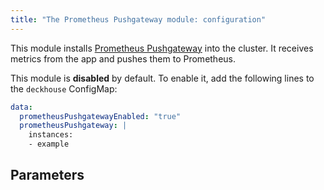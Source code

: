 ```yaml
---
title: "The Prometheus Pushgateway module: configuration"
---
```


This module installs [Prometheus Pushgateway](https://github.com/prometheus/pushgateway) into the cluster. It receives metrics from the app and pushes them to Prometheus.

This module is **disabled** by default. To enable it, add the following lines to the `deckhouse` ConfigMap:

```yaml
data:
  prometheusPushgatewayEnabled: "true"
  prometheusPushgateway: |
    instances:
    - example
```

## Parameters

<!-- SCHEMA -->
